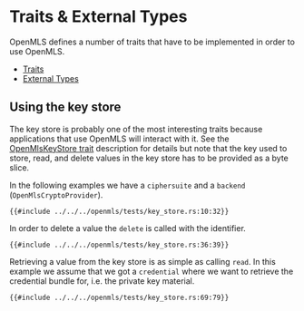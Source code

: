 # Traits & External Types

OpenMLS defines a number of traits that have to be implemented in order to use
OpenMLS.

- [Traits](./traits.md)
- [External Types](./types.md)

## Using the key store

The key store is probably one of the most interesting traits because applications
that use OpenMLS will interact with it.
See the [OpenMlsKeyStore trait](./traits.md#openmlskeystore) description for details
but note that the key used to store, read, and delete values in the key store has
to be provided as a byte slice.

In the following examples we have a `ciphersuite` and a `backend` (`OpenMlsCryptoProvider`).

```rust,no_run,noplayground
{{#include ../../../openmls/tests/key_store.rs:10:32}}
```

In order to delete a value the `delete` is called with the identifier.

```rust,no_run,noplayground
{{#include ../../../openmls/tests/key_store.rs:36:39}}
```

Retrieving a value from the key store is as simple as calling `read`.
In this example we assume that we got a `credential` where we want to retrieve
the credential bundle for, i.e. the private key material.

```rust,no_run,noplayground
{{#include ../../../openmls/tests/key_store.rs:69:79}}
```
